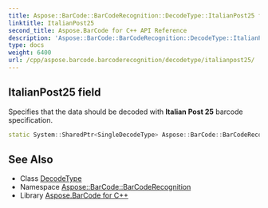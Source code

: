 ```yaml
---
title: Aspose::BarCode::BarCodeRecognition::DecodeType::ItalianPost25 field
linktitle: ItalianPost25
second_title: Aspose.BarCode for C++ API Reference
description: 'Aspose::BarCode::BarCodeRecognition::DecodeType::ItalianPost25 field. Specifies that the data should be decoded with Italian Post 25 barcode specification in C++.'
type: docs
weight: 6400
url: /cpp/aspose.barcode.barcoderecognition/decodetype/italianpost25/
---
```

## ItalianPost25 field


Specifies that the data should be decoded with **Italian Post 25** barcode specification.

```cpp
static System::SharedPtr<SingleDecodeType> Aspose::BarCode::BarCodeRecognition::DecodeType::ItalianPost25
```




## See Also

* Class [DecodeType](../)
* Namespace [Aspose::BarCode::BarCodeRecognition](../../)
* Library [Aspose.BarCode for C++](../../../)
